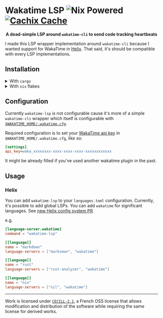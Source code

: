 # Wakatime LSP ![Nix Powered](https://img.shields.io/badge/Nix-Powered-blue?logo=nixos) [![Cachix Cache](https://img.shields.io/badge/cachix-mrnossiom-blue.svg)](https://mrnossiom.cachix.org)

<p align="center"><strong>
A dead-simple LSP around <code>wakatime-cli</code> to send code tracking heartbeats
</strong></p>

I made this LSP wrapper implementation around `wakatime-cli` because I wanted support for WakaTime in [Helix](https://github.com/helix-editor/helix). That said, it's should be compatible with every LSP implementations.

## Installation

<details>
  <summary>With <code>cargo</code></summary>

Install from repository with cargo:

```sh
cargo install --git https://github.com/mrnossiom/wakatime-lsp
```

While `wakatime-lsp` seems to work fine for my use case right now, I don't want to publish on `crates.io` rightaway.

You will also need `wakatime-cli` in path which you can download:

- With you prefered package manager at [`wakatime` repology](https://repology.org/project/wakatime/versions) or [`wakatime-cli` repology](https://repology.org/project/wakatime-cli/versions)
- or from [WakaTime repository artefacts](https://github.com/wakatime/wakatime-cli/releases/latest)

</details>

<details>
  <summary>With <code>nix</code> flakes</summary>

A `flake.nix` is available which means that you can use `github:mrnossiom/wakatime-lsp` as a flake identifier, so you can.

- import this repository in your flake inputs

  ```nix
  {
    wakatime-lsp.url = "github:mrnossiom/wakatime-lsp";
    wakatime-lsp.inputs.nixpkgs.follows = "nixpkgs";
  }
  ```

  Add the package to your [NixOS](https://nixos.org/) or [Home Manager](https://github.com/nix-community/home-manager) packages depending on your installation.

- use with `nix shell`/`nix run` for temporary testing

  e.g. `nix shell github:mrnossiom/wakatime-lsp`

- use with `nix profile` for imperative installation

  e.g. `nix profile install github:mrnossiom/wakatime-lsp`

Package is reachable through `packages.${system}.default` or `packages.${system}.wakatime-lsp`.

</details>

## Configuration

Currently `wakatime-lsp` is not configurable cause it's more of a simple `wakatime-cli` wrapper which itself is configurable with [`$WAKATIME_HOME/.wakatime.cfg`](https://github.com/wakatime/wakatime-cli/blob/develop/USAGE.md#ini-config-file).

Required configuration is to set your [WakaTime api key](https://wakatime.com/settings/api-key) in `$WAKATIME_HOME/.wakatime.cfg`, like so:

```ini
[settings]
api_key=waka_xxxxxxxx-xxxx-xxxx-xxxx-xxxxxxxxxxxx
```

It might be already filled if you've used another wakatime plugin in the past.

## Usage

### Helix

You can add `wakatime-lsp` to your `languages.toml` configuration. Currently, it's possible to add global LSPs. You can add `wakatime` for significant languages. See [new Helix config system PR](https://github.com/helix-editor/helix/pull/9318).

e.g.

```toml
[language-server.wakatime]
command = "wakatime-lsp"

[[language]]
name = "markdown"
language-servers = ["marksman", "wakatime"]

[[language]]
name = "rust"
language-servers = ["rust-analyzer", "wakatime"]

[[language]]
name = "nix"
language-servers = ["nil", "wakatime"]
```

---

Work is licensed under [`CECILL-2.1`](https://choosealicense.com/licenses/cecill-2.1/), a French OSS license that allows modification and distribution of the software while requiring the same license for derived works.
